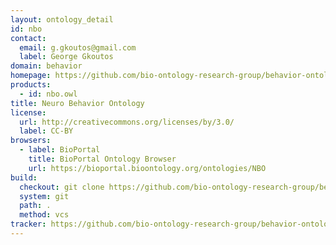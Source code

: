 ```yaml
---
layout: ontology_detail
id: nbo
contact:
  email: g.gkoutos@gmail.com
  label: George Gkoutos
domain: behavior
homepage: https://github.com/bio-ontology-research-group/behavior-ontology/wiki
products:
  - id: nbo.owl
title: Neuro Behavior Ontology
license:
  url: http://creativecommons.org/licenses/by/3.0/
  label: CC-BY
browsers:
  - label: BioPortal
    title: BioPortal Ontology Browser
    url: https://bioportal.bioontology.org/ontologies/NBO
build:
  checkout: git clone https://github.com/bio-ontology-research-group/behavior-ontology.git
  system: git
  path: .
  method: vcs
tracker: https://github.com/bio-ontology-research-group/behavior-ontology/issues
---
```


